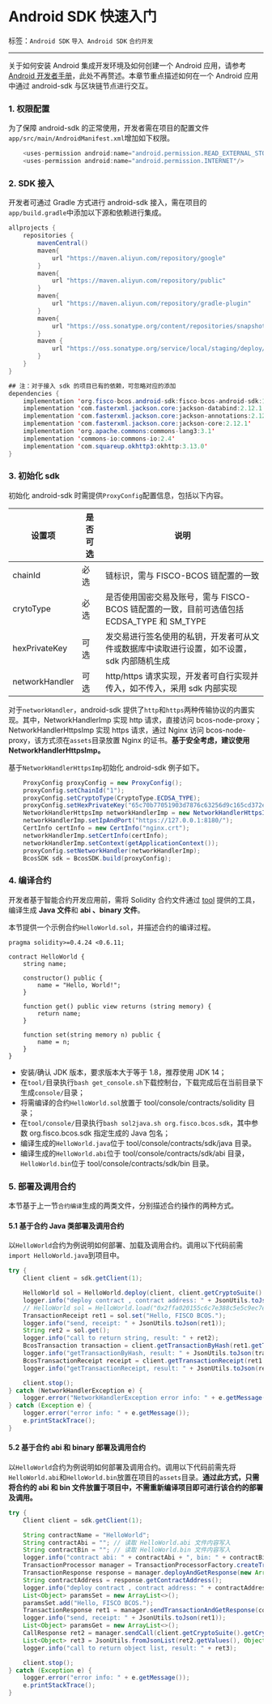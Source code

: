 # Android SDK 快速入门

标签：``Android SDK`` ``导入 Android SDK`` ``合约开发``

----

关于如何安装 Android 集成开发环境及如何创建一个 Android 应用，请参考[Android 开发者手册](https://developer.android.google.cn/studio/intro)，此处不再赘述。本章节重点描述如何在一个 Android 应用中通过 android-sdk 与区块链节点进行交互。

### 1. 权限配置

为了保障 android-sdk 的正常使用，开发者需在项目的配置文件`app/src/main/AndroidManifest.xml`增加如下权限。

```java
    <uses-permission android:name="android.permission.READ_EXTERNAL_STORAGE"/>
    <uses-permission android:name="android.permission.INTERNET"/>
```

### 2. SDK 接入

开发者可通过 Gradle 方式进行 android-sdk 接入，需在项目的`app/build.gradle`中添加以下源和依赖进行集成。

```java
allprojects {
    repositories {
        mavenCentral()
        maven{
            url "https://maven.aliyun.com/repository/google"
        }
        maven{
            url "https://maven.aliyun.com/repository/public"
        }
        maven{
            url "https://maven.aliyun.com/repository/gradle-plugin"
        }
        maven{
            url "https://oss.sonatype.org/content/repositories/snapshots"
        }
        maven {
            url "https://oss.sonatype.org/service/local/staging/deploy/maven2"
        }
    }
}

## 注：对于接入 sdk 的项目已有的依赖，可忽略对应的添加
dependencies {
    implementation 'org.fisco-bcos.android-sdk:fisco-bcos-android-sdk:1.0.0'
    implementation 'com.fasterxml.jackson.core:jackson-databind:2.12.1'
    implementation 'com.fasterxml.jackson.core:jackson-annotations:2.12.1'
    implementation 'com.fasterxml.jackson.core:jackson-core:2.12.1'
    implementation 'org.apache.commons:commons-lang3:3.1'
    implementation 'commons-io:commons-io:2.4'
    implementation 'com.squareup.okhttp3:okhttp:3.13.0'
}
```

### 3. 初始化 sdk

初始化 android-sdk 时需提供`ProxyConfig`配置信息，包括以下内容。

| 设置项         | 是否可选 | 说明                                                                                       |
| -------------- | -------- | ------------------------------------------------------------------------------------------ |
| chainId        | 必选     | 链标识，需与 FISCO-BCOS 链配置的一致                                                       |
| crytoType      | 必选     | 是否使用国密交易及账号，需与 FISCO-BCOS 链配置的一致，目前可选值包括 ECDSA_TYPE 和 SM_TYPE |
| hexPrivateKey  | 可选     | 发交易进行签名使用的私钥，开发者可从文件或数据库中读取进行设置，如不设置，sdk 内部随机生成 |
| networkHandler | 可选     | http/https 请求实现，开发者可自行实现并传入，如不传入，采用 sdk 内部实现                   |

对于`networkHandler`，android-sdk 提供了`http`和`https`两种传输协议的内置实现。其中，NetworkHandlerImp 实现 http 请求，直接访问 bcos-node-proxy；NetworkHandlerHttpsImp 实现 https 请求，通过 Nginx 访问 bcos-node-proxy，该方式须在`assets`目录放置 Nginx 的证书。**基于安全考虑，建议使用 NetworkHandlerHttpsImp。**

基于`NetworkHandlerHttpsImp`初始化 android-sdk 例子如下。

```java
    ProxyConfig proxyConfig = new ProxyConfig();
    proxyConfig.setChainId("1");
    proxyConfig.setCryptoType(CryptoType.ECDSA_TYPE);
    proxyConfig.setHexPrivateKey("65c70b77051903d7876c63256d9c165cd372ec7df813d0b45869c56fcf5fd564");
    NetworkHandlerHttpsImp networkHandlerImp = new NetworkHandlerHttpsImp();
    networkHandlerImp.setIpAndPort("https://127.0.0.1:8180/");
    CertInfo certInfo = new CertInfo("nginx.crt");
    networkHandlerImp.setCertInfo(certInfo);
    networkHandlerImp.setContext(getApplicationContext());
    proxyConfig.setNetworkHandler(networkHandlerImp);
    BcosSDK sdk = BcosSDK.build(proxyConfig);
```

### 4. 编译合约

开发者基于智能合约开发应用前，需将 Solidity 合约文件通过 [tool](https://github.com/FISCO-BCOS/fisco-bcos-android-sdk/tree/main/tool) 提供的工具，编译生成 **Java 文件**和 **abi 、binary 文件**。

本节提供一个示例合约`HelloWorld.sol`，并描述合约的编译过程。

```text
pragma solidity>=0.4.24 <0.6.11;

contract HelloWorld {
    string name;

    constructor() public {
        name = "Hello, World!";
    }

    function get() public view returns (string memory) {
        return name;
    }

    function set(string memory n) public {
        name = n;
    }
}
```

- 安装/确认 JDK 版本，要求版本大于等于 1.8，推荐使用 JDK 14；
- 在`tool/`目录执行`bash get_console.sh`下载控制台，下载完成后在当前目录下生成`console/`目录；
- 将需编译的合约`HelloWorld.sol`放置于 tool/console/contracts/solidity 目录；
- 在`tool/console/`目录执行`bash sol2java.sh org.fisco.bcos.sdk`，其中参数 org.fisco.bcos.sdk 指定生成的 Java 包名；
- 编译生成的`HelloWorld.java`位于 tool/console/contracts/sdk/java 目录。
- 编译生成的`HelloWorld.abi`位于 tool/console/contracts/sdk/abi 目录，`HelloWorld.bin`位于 tool/console/contracts/sdk/bin 目录。

### 5. 部署及调用合约

本节基于上一节`合约编译`生成的两类文件，分别描述合约操作的两种方式。

#### 5.1 基于合约 Java 类部署及调用合约

以`HelloWorld`合约为例说明如何部署、加载及调用合约。调用以下代码前需`import HelloWorld.java`到项目中。

```Java
try {
    Client client = sdk.getClient(1);

    HelloWorld sol = HelloWorld.deploy(client, client.getCryptoSuite().getCryptoKeyPair());
    logger.info("deploy contract , contract address: " + JsonUtils.toJson(sol.getContractAddress()));
    // HelloWorld sol = HelloWorld.load("0x2ffa020155c6c7e388c5e5c9ec7e6d403ec2c2d6", client, client.getCryptoSuite().getCryptoKeyPair());
    TransactionReceipt ret1 = sol.set("Hello, FISCO BCOS.");
    logger.info("send, receipt: " + JsonUtils.toJson(ret1));
    String ret2 = sol.get();
    logger.info("call to return string, result: " + ret2);
    BcosTransaction transaction = client.getTransactionByHash(ret1.getTransactionHash());
    logger.info("getTransactionByHash, result: " + JsonUtils.toJson(transaction.getResult()));
    BcosTransactionReceipt receipt = client.getTransactionReceipt(ret1.getTransactionHash());
    logger.info("getTransactionReceipt, result: " + JsonUtils.toJson(receipt.getResult()));

    client.stop();
} catch (NetworkHandlerException e) {
    logger.error("NetworkHandlerException error info: " + e.getMessage());
} catch (Exception e) {
    logger.error("error info: " + e.getMessage());
    e.printStackTrace();
}
```

#### 5.2 基于合约 abi 和 binary 部署及调用合约

以`HelloWorld`合约为例说明如何部署及调用合约。调用以下代码前需先将`HelloWorld.abi`和`HelloWorld.bin`放置在项目的`assets`目录。**通过此方式，只需将合约的 abi 和 bin 文件放置于项目中，不需重新编译项目即可进行该合约的部署及调用。**

```Java
try {
    Client client = sdk.getClient(1);

    String contractName = "HelloWorld";
    String contractAbi = ""; // 读取 HelloWorld.abi 文件内容写入
    String contractBin = ""; // 读取 HelloWorld.bin 文件内容写入
    logger.info("contract abi: " + contractAbi + ", bin: " + contractBin);
    TransactionProcessor manager = TransactionProcessorFactory.createTransactionProcessor(client, client.getCryptoSuite().createKeyPair(), contractName, contractAbi, contractBin);
    TransactionResponse response = manager.deployAndGetResponse(new ArrayList<>());
    String contractAddress = response.getContractAddress();    
    logger.info("deploy contract , contract address: " + contractAddress);
    List<Object> paramsSet = new ArrayList<>();
    paramsSet.add("Hello, FISCO BCOS.");
    TransactionResponse ret1 = manager.sendTransactionAndGetResponse(contractAddress, "set", paramsSet);
    logger.info("send, receipt: " + JsonUtils.toJson(ret1));
    List<Object> paramsGet = new ArrayList<>();
    CallResponse ret2 = manager.sendCall(client.getCryptoSuite().getCryptoKeyPair().getAddress(), contractAddress, "get", paramsGet);
    List<Object> ret3 = JsonUtils.fromJsonList(ret2.getValues(), Object.class);
    logger.info("call to return object list, result: " + ret3);

    client.stop();
} catch (Exception e) {
    logger.error("error info: " + e.getMessage());
    e.printStackTrace();
}
```